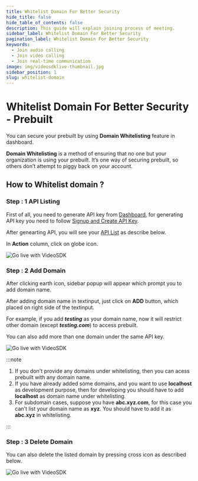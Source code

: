 ```yaml
---
title: Whitelist Domain For Better Security
hide_title: false
hide_table_of_contents: false
description: This guide will explain joining process of meeting.
sidebar_label: Whitelist Domain For Better Security
pagination_label: Whitelist Domain For Better Security
keywords:
  - Join audio calling
  - Join video calling
  - Join real-time communication
image: img/videosdklive-thumbnail.jpg
sidebar_position: 1
slug: whitelist-domain
---
```


# Whitelist Domain For Better Security - Prebuilt

You can secure your prebuilt by using **Domain Whitelisting** feature in dashboard.

**Domain Whitelisting** is a method of ensuring that no one but your organization is using your prebuilt. It’s one way of securing prebuilt, so others don’t attempt to piggy back on your account.

## How to Whitelist domain ?

### Step : 1 API Listing

First of all, you need to generate API key from [Dashboard](https://app.videosdk.live/dashboard), for generating API key you need to follow [Signup and Create API Key](/docs/guide/prebuilt-video-and-audio-calling/signup-and-create-api).

After genearting API, you will see your [API List](https://app.videosdk.live/settings/api-keys) as describe below.

In **Action** column, click on globe icon.

![Go live with VideoSDK](/img/api-keys.png)

### Step : 2 Add Domain

After clicking earth icon, sidebar popup will appear which prompt you to add domain name.

After adding domain name in textinput, just click on **ADD** button, which placed on right side of the textinput.

For example, if you add _**testing**_ as your domain name, now it will restrict other domain (except _**testing.com**_) to access prebuilt.

You can also add more than one domain under the same API key.

![Go live with VideoSDK](/img/add-domain.png)

:::note

1. If you don't provide any domains under whitelisting, then you can acess prebuilt with any domain name.
2. If you have already added some domains, and you want to use **localhost** as development purpose, then for developing you should have to add **localhost** as domain name under whitelisting.
3. For subdomain cases, suppose you have **abc.xyz.com**, for this case you can't list your domain name as **xyz**. You should have to add it as **abc.xyz** in whitelisting.

:::

### Step : 3 Delete Domain

You can also delete the listed domain by pressing cross icon as described below.

![Go live with VideoSDK](/img/delete-domain.png)
